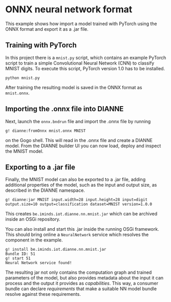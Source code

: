 # ONNX neural network format

This example shows how import a model trained with PyTorch using the ONNX format and export it as a .jar file.

## Training with PyTorch

In this project there is a `mnist.py` script, which contains an example PyTorch script to train a simple Convolutional Neural Network (CNN) to classify MNIST digits. To execute this script, PyTorch version 1.0 has to be installed.

```
python mnist.py
```

After training the resulting model is saved in the ONNX format as `mnist.onnx`.


## Importing the .onnx file into DIANNE

Next, launch the `onnx.bndrun` file and import the .onnx file by running 

```
g! dianne:fromOnnx mnist.onnx MNIST
```

on the Gogo shell. This will read in the .onnx file and create a DIANNE model. From the DIANNE builder UI you can now load, deploy and inspect the MNIST model.


## Exporting to a .jar file
 
Finally, the MNIST model can also be exported to a .jar file, adding additional properties of the model, such as the input and output size, as described in the DIANNE namespace. 

```
g! dianne:jar MNIST input.width=28 input.height=28 input=digit output.size=10 output=classification dataset=MNIST version=1.0.0
```

This creates `be.iminds.iot.dianne.nn.mnist.jar` which can be archived inside an OSGi repository.

You can also install and start this .jar inside the running OSGi framework. This should bring online a `NeuralNetwork` service which resolves the component in the example.

```
g! install be.iminds.iot.dianne.nn.mnist.jar
Bundle ID: 51
g! start 51
Neural Network service found!
```

The resulting jar not only contains the computation graph and trained parameters of the model, but also provides metadata about the input it can process and the output it provides as _capabilities_. This way, a consumer bundle can declare _requirements_ that make a suitable NN model bundle resolve against these requirements.

